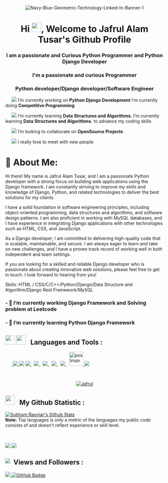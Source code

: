 <p align = "center">
<!-- <a href="https://ibb.co/d7LhvXn"><img src="https://i.ibb.co/d7LhvXn/coder.png" width='25%' height="auto" alt="coder" border="0"></a>
 </br> -->
<img src="https://i.ibb.co/NKKffD1/Navy-Blue-Geometric-Technology-Linked-In-Banner-1.jpg" alt="Navy-Blue-Geometric-Technology-Linked-In-Banner-1" border="0">
 </p>
 
<h1 align = "center">Hi  <img src="https://raw.githubusercontent.com/MartinHeinz/MartinHeinz/master/wave.gif" width="30px">, Welcome to Jafrul Alam 
         Tusar's Github Profile </h1>
<h3 align = "center">I am a passionate and Curious  Python Programmer and Python Django Developer</h3>
<h3 align="center">I'm a passionate and curious Programmer</h3>
<h3 align = "center"> Python developer/Django developer/Software Engineer</h3>
 <p> 
        &nbsp;&nbsp;&nbsp;&nbsp;&nbsp;<img src="https://img.icons8.com/color/25/000000/project-management.png"/>
            <span>I’m currently working on <b>Python Django Development</b>
 </span>
            <span>I’m currently doing <b>Competitive Programming</b></span>
    </p>
    
   <p>
        &nbsp;&nbsp;&nbsp;&nbsp;&nbsp;<img src="https://img.icons8.com/color/28/000000/learning.png"/>
        <span>I’m currently learning <b>Data Structures and Algorithms.</b> </span>
        <span>I’m currently learning <b>Data Structures and Algorithms.</b> to advance my coding skills </span>
    </p>
    
   <p >
        &nbsp;&nbsp;&nbsp;&nbsp;&nbsp;<img src="https://img.icons8.com/office/28/000000/search-client.png"/>
        <span>I’m looking to collaborate on <b>OpenSource Projects</b> </span>
    </p>
    
  <p>
        &nbsp;&nbsp;&nbsp;&nbsp;&nbsp;<img src="https://img.icons8.com/emoji/28/000000/smiling-face-with-halo.png"/>
        <span>I really love to meet with new people</span>
 </p>
    

 <h1>🔎 About Me:</h1>

Hi there! My name is Jafrul Alam Tusar, and I am a passionate Python developer with a strong focus on building web applications using the Django framework. I am constantly striving to improve my skills and knowledge of Django, Python, and related technologies to deliver the best solutions for my clients.

I have a solid foundation in software engineering principles, including object-oriented programming, data structures and algorithms, and software design patterns. I am also proficient in working with MySQL databases, and I have experience in integrating Django applications with other technologies such as HTML, CSS, and JavaScript.

As a Django developer, I am committed to delivering high-quality code that is scalable, maintainable, and secure. I am always eager to learn and take on new challenges, and I have a proven track record of working well in both independent and team settings.

If you are looking for a skilled and reliable Django developer who is passionate about creating innovative web solutions, please feel free to get in touch. I look forward to hearing from you!

Skills:  HTML / CSS/C/C++/Python/Django/Data Structure and Algorithm/Django Rest Framework/MySQL

<h3>- 🔭 I’m currently working Django Framework and Solving problem at Leetcode<h3>
<h3>- 🌱 I’m currently learning Python Django Framework</h3>

 
 
<h2 style='margin-top:30px'>
        <span style='padding-right:10px'><img width="30px"  height="30px" src="https://img.icons8.com/fluency/48/000000/programming.png"/> <img width="30px" height="30px" src="https://img.icons8.com/office/50/000000/administrative-tools.png"/></span>
        <b>Languages and Tools :</b>
</h2>
<p align="left">
    &nbsp;&nbsp;&nbsp;&nbsp;&nbsp;<a href="https://www.python.org" target="_blank"> <img src="https://img.icons8.com/color/48/000000/python.png"/> </a>  
    <img src="https://img.icons8.com/color/48/000000/django.png"/>
<!--     <a href="https://developer.mozilla.org/en-US/docs/Web/JavaScript" target="_blank"> <img src="https://img.icons8.com/color/48/000000/javascript.png"/> </a>  -->
<!--     <a href="https://reactjs.org/" target="_blank"> <img src="https://img.icons8.com/color/48/000000/react-native.png"/> </a> -->
    <a style="padding-right:8px;" href="https://www.w3.org/html/" target="_blank"> <img src="https://img.icons8.com/color/48/000000/html-5.png"/> </a> 
    <a style="padding-right:8px;" href="https://www.w3schools.com/css/" target="_blank"> <img src="https://img.icons8.com/color/48/000000/css3.png"/> </a> 
<!--     <a href="https://getbootstrap.com" target="_blank"> <img src="https://img.icons8.com/color/48/000000/bootstrap.png"/> </a>   -->
<!--     <a style="padding-right:8px;" href="https://nodejs.org" target="_blank"> <img src="https://img.icons8.com/color/48/000000/nodejs.png"/> </a>  -->
    <a style="padding-right:8px;" href="https://www.mysql.com/" target="_blank"> <img src="https://img.icons8.com/?size=2x&id=UFXRpPFebwa2&format=png"/> </a>
    <a style="padding-right:8px;" href="https://en.wikipedia.org/wiki/C_(programming_language)" target="_blank"> <img src="https://img.icons8.com/?size=2x&id=40670&format=png"/> </a>
    <a style="padding-right:8px;" href="https://cplusplus.com/doc/tutorial/" target="_blank"> <img src="https://img.icons8.com/?size=2x&id=40669&format=png"/> </a>
<!--     <a href="https://www.mongodb.com/" target="_blank"> <img src="https://raw.githubusercontent.com/devicons/devicon/master/icons/mongodb/mongodb-original-wordmark.svg" alt="mongodb" width="48" height="48"/> </a>  -->
<!--     <a href="https://firebase.google.com/" target="_blank"> <img src="https://img.icons8.com/color/48/000000/firebase.png"/> </a>  -->
    <a href="https://postman.com" target="_blank"> <img src="https://www.vectorlogo.zone/logos/getpostman/getpostman-icon.svg" alt="postman" width="45" height="45"/> </a>   
    <a href="https://git-scm.com/" target="_blank"> <img src="https://img.icons8.com/color/48/000000/git.png"/> </a> 
<!--     <a href="https://expressjs.com" target="_blank"> <img src="https://raw.githubusercontent.com/devicons/devicon/master/icons/express/express-original-wordmark.svg" alt="express" width="40" height="40"/> </a> -->
</p>
<br/>
<p align="center">
    <a href="https://github.com/abdullahallnaim/github-readme-streak-stats">
        <img title="🔥 Get streak stats for your profile at git.io/streak-stats" alt="Jafrul" src="https://github-readme-streak-stats.herokuapp.com/?user=jafrul55&theme=onedark&hide_border=true&stroke=0000&bg_color=060A0CD0"/>
    </a>
</p>
<h2>
        <span style='padding-right:10px'><img width='30' height="30" src="https://img.icons8.com/doodle/48/000000/statistics.png"/></span>
        <b>My Github Statistic :</b>
</h2>
    <a href="https://github.com/JafrulAlamTusar/github-readme-stats"><img alt="Subham Raoniar's Github Stats" src="https://github-readme-stats.vercel.app/api?username=jafrul55&show_icons=true&count_private=true&theme=onedark&hide_border=true&background=060A0CD0" /></a>
<!--   <a href="https://github.com/JafrulAlamTusar/github-readme-stats"><img alt="Subham Raoniar's Top Languages" src="https://github-readme-stats.vercel.app/api/top-langs/?username=jafrul55&langs_count=8&count_private=true&layout=compact&theme=onedark&hide_border=true&background=060A0CD0" /></a> -->
  <br/>
  <b>Note:</b> Top languages is only a metric of the languages my public code consists of and doesn't reflect experience or skill level.
<br/>
<br/>
<br/>
</h2>
<p align='left'>
    <a href = "https://www.linkedin.com/in/jafrulalamtusar/"><img src="https://img.icons8.com/fluency/48/000000/linkedin.png"/></a>
    <a href = "https://web.facebook.com/jafrulalamtusher.jat"><img src="https://img.icons8.com/fluency/48/000000/facebook.png"/></a>
<!--     <a href = "https://www.linkedin.com/in/jafrulalamtusar/"><img src="https://img.icons8.com/fluent/48/000000/instagram-new.png"/></a> -->
</p>
<h2 style='display : flex;margin-top:30px'>
        <span style='padding-right:10px'><img src="https://img.icons8.com/doodle/48/000000/follow.png"/></span>
        <b>Views and Followers :</b>
</h2>
<a href="https://github.com/jafrul55/Data-Structure-Concept-and-code">
    <img src="https://komarev.com/ghpvc/?username=jafrul55">
</a>
<a href="https://github.com/jafrul55"><img src="https://img.shields.io/github/followers/abdullahallnaim?label=Followers&style=social" alt="GitHub Badge"></a>


